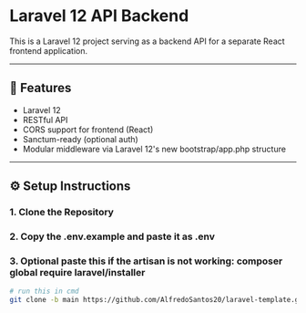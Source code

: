 # Laravel 12 API Backend

This is a Laravel 12 project serving as a backend API for a separate React frontend application.

---

## 🚀 Features

- Laravel 12
- RESTful API
- CORS support for frontend (React)
- Sanctum-ready (optional auth)
- Modular middleware via Laravel 12's new bootstrap/app.php structure

---

## ⚙️ Setup Instructions

### 1. Clone the Repository

### 2. Copy the .env.example and paste it as .env

### 3. Optional paste this if the artisan is not working: composer global require laravel/installer

```bash
# run this in cmd
git clone -b main https://github.com/AlfredoSantos20/laravel-template.git




